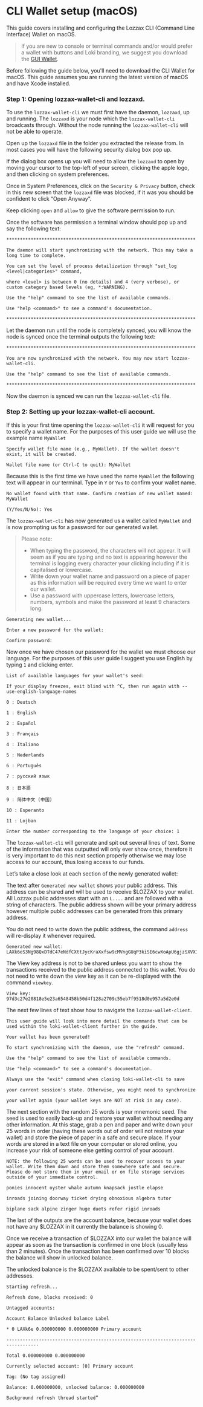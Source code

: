 # CLI Wallet setup \(macOS\)

This guide covers installing and configuring the Lozzax CLI \(Command Line Interface\) Wallet on macOS.

> If you are new to console or terminal commands and/or would prefer a wallet with buttons and Loki branding, we suggest you download the [GUI Wallet](../../downloads.md).

Before following the guide below, you'll need to download the CLI Wallet for macOS. This guide assumes you are running the latest version of macOS and have Xcode installed.

### Step 1: Opening lozzax-wallet-cli and lozzaxd.

To use the `lozzax-wallet-cli` we must first have the daemon, `lozzaxd`, up and running. The `lozzaxd` is your node which the `lozzax-wallet-cli` broadcasts through. Without the node running the `lozzax-wallet-cli` will not be able to operate.

Open up the `lozzaxd` file in the folder you extracted the release from. In most cases you will have the following security dialog box pop up.

If the dialog box opens up you will need to allow the `lozzaxd` to open by moving your cursor to the top-left of your screen, clicking the apple logo, and then clicking on system preferences.

Once in System Preferences, click on the `Security & Privacy` button, check in this new screen that the `lozzaxd` file was blocked, if it was you should be confident to click “Open Anyway”.

Keep clicking `open` and `allow` to give the software permission to run.

Once the software has permission a terminal window should pop up and say the following text:

```text
**********************************************************************

The daemon will start synchronizing with the network. This may take a long time to complete.

You can set the level of process detailization through "set_log <level|categories>" command,

where <level> is between 0 (no details) and 4 (very verbose), or custom category based levels (eg, *:WARNING).

Use the "help" command to see the list of available commands.

Use "help <command>" to see a command's documentation.

**********************************************************************
```

Let the daemon run until the node is completely synced, you will know the node is synced once the terminal outputs the following text:

```text
**********************************************************************

You are now synchronized with the network. You may now start lozzax-wallet-cli.

Use the "help" command to see the list of available commands.

**********************************************************************
```

Now the daemon is synced we can run the `lozzax-wallet-cli` file.

### Step 2: Setting up your lozzax-wallet-cli account.

If this is your first time opening the `lozzax-wallet-cli` it will request for you to specify a wallet name. For the purposes of this user guide we will use the example name `MyWallet`

```text
Specify wallet file name (e.g., MyWallet). If the wallet doesn't exist, it will be created.

Wallet file name (or Ctrl-C to quit): MyWallet
```

Because this is the first time we have used the name `MyWallet` the following text will appear in our terminal. Type in `Y` or `Yes` to confirm your wallet name.

```text
No wallet found with that name. Confirm creation of new wallet named: MyWallet

(Y/Yes/N/No): Yes
```

The `lozzax-wallet-cli` has now generated us a wallet called `MyWallet` and is now prompting us for a password for our generated wallet.

> Please note:
>
> * When typing the password, the characters will not appear. It will seem as if you are typing and no text is appearing however the terminal is logging every character your clicking including if it is capitalised or lowercase.
> * Write down your wallet name and password on a piece of paper as this information will be required every time we want to enter our wallet.
> * Use a password with uppercase letters, lowercase letters, numbers, symbols and make the password at least 9 characters long.

```text
Generating new wallet...

Enter a new password for the wallet:

Confirm password:
```

Now once we have chosen our password for the wallet we must choose our language. For the purposes of this user guide I suggest you use English by typing `1` and clicking enter.

```text
List of available languages for your wallet's seed:

If your display freezes, exit blind with ^C, then run again with --use-english-language-names

0 : Deutsch

1 : English

2 : Español

3 : Français

4 : Italiano

5 : Nederlands

6 : Português

7 : русский язык

8 : 日本語

9 : 简体中文 (中国)

10 : Esperanto

11 : Lojban

Enter the number corresponding to the language of your choice: 1
```

The `lozzax-wallet-cli` will generate and spit out several lines of text. Some of the information that was outputted will only ever show once, therefore it is very important to do this next section properly otherwise we may lose access to our account, thus losing access to our funds.

Let’s take a close look at each section of the newly generated wallet:

The text after `Generated new wallet` shows your public address. This address can be shared and will be used to receive $LOZZAX to your wallet. All Lozzax public addresses start with an `L....` and are followed with a string of characters. The public address shown will be your primary address however multiple public addresses can be generated from this primary address.

You do not need to write down the public address, the command `address` will re-display it whenever required.

```text
Generated new wallet: LAXk6eS3Ng98QxDTdC47eNdfCXttJycKraXxfsw9cMVngGUqP3kiSE6cwXoApU6gjzSXVX1ASAPAi1MSXA935XUs1MWEcv9
```

The View key address is not to be shared unless you want to show the transactions received to the public address connected to this wallet. You do not need to write down the view key as it can be re-displayed with the command `viewkey`.

```text
View key: 97d3c27e20818e5e23a6548458b50d4f128a2709c55eb7f9518d0e957a5d2e0d
```

The next few lines of text show how to navigate the `lozzax-wallet-client`.

```text
This user guide will look into more detail the commands that can be used within the loki-wallet-client further in the guide.

Your wallet has been generated!

To start synchronizing with the daemon, use the "refresh" command.

Use the "help" command to see the list of available commands.

Use "help <command>" to see a command's documentation.

Always use the "exit" command when closing loki-wallet-cli to save

your current session's state. Otherwise, you might need to synchronize

your wallet again (your wallet keys are NOT at risk in any case).
```

The next section with the random 25 words is your mnemonic seed. The seed is used to easily back-up and restore your wallet without needing any other information. At this stage, grab a pen and paper and write down your 25 words in order \(having these words out of order will not restore your wallet\) and store the piece of paper in a safe and secure place. If your words are stored in a text file on your computer or stored online, you increase your risk of someone else getting control of your account.

```text
NOTE: the following 25 words can be used to recover access to your wallet. Write them down and store them somewhere safe and secure. Please do not store them in your email or on file storage services outside of your immediate control.

ponies innocent oyster whale autumn knapsack jostle elapse

inroads joining doorway ticket drying obnoxious algebra tutor

biplane sack alpine zinger huge duets refer rigid inroads
```

The last of the outputs are the account balance, because your wallet does not have any $LOZZAX in it currently the balance is showing 0.

Once we receive a transaction of $LOZZAX into our wallet the balance will appear as soon as the transaction is confirmed in one block \(usually less than 2 minutes\). Once the transaction has been confirmed over 10 blocks the balance will show in unlocked balance.

The unlocked balance is the $LOZZAX available to be spent/sent to other addresses.

```text
Starting refresh...

Refresh done, blocks received: 0

Untagged accounts:

Account Balance Unlocked balance Label

* 0 LAXk6e 0.000000000 0.000000000 Primary account

----------------------------------------------------------------------------------

Total 0.000000000 0.000000000

Currently selected account: [0] Primary account

Tag: (No tag assigned)

Balance: 0.000000000, unlocked balance: 0.000000000

Background refresh thread started”
```

